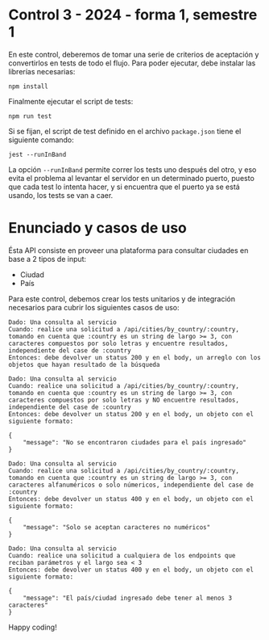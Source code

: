 # Control 3 - 2024 - forma 1, semestre 1

En este control, deberemos de tomar una serie de criterios de aceptación y convertirlos en tests de todo el flujo.
Para poder ejecutar, debe instalar las librerías necesarias:

```
npm install 
```

Finalmente ejecutar el script de tests:

```
npm run test
```

Si se fijan, el script de test definido en el archivo `package.json` tiene el siguiente comando:

```
jest --runInBand
```

La opción `--runInBand` permite correr los tests uno después del otro, y eso evita el problema al levantar
el servidor en un determinado puerto, puesto que cada test lo intenta hacer, y si encuentra que el
puerto ya se está usando, los tests se van a caer.

# Enunciado y casos de uso

Ésta API consiste en proveer una plataforma para consultar ciudades en base a 2 tipos de input:

- Ciudad
- País

Para este control, debemos crear los tests unitarios y de integración necesarios para cubrir los
siguientes casos de uso:

```
Dado: Una consulta al servicio
Cuando: realice una solicitud a /api/cities/by_country/:country, tomando en cuenta que :country es un string de largo >= 3, con caracteres compuestos por solo letras y encuentre resultados, independiente del case de :country
Entonces: debe devolver un status 200 y en el body, un arreglo con los objetos que hayan resultado de la búsqueda
```

```
Dado: Una consulta al servicio
Cuando: realice una solicitud a /api/cities/by_country/:country, tomando en cuenta que :country es un string de largo >= 3, con caracteres compuestos por solo letras y NO encuentre resultados, independiente del case de :country
Entonces: debe devolver un status 200 y en el body, un objeto con el siguiente formato:

{
    "message": "No se encontraron ciudades para el país ingresado"
}
```

```
Dado: Una consulta al servicio
Cuando: realice una solicitud a /api/cities/by_country/:country, tomando en cuenta que :country es un string de largo >= 3, con caracteres alfanuméricos o solo númericos, independiente del case de :country
Entonces: debe devolver un status 400 y en el body, un objeto con el siguiente formato:

{
    "message": "Solo se aceptan caracteres no numéricos"
}
```

```
Dado: Una consulta al servicio
Cuando: realice una solicitud a cualquiera de los endpoints que reciban parámetros y el largo sea < 3
Entonces: debe devolver un status 400 y en el body, un objeto con el siguiente formato:

{
    "message": "El país/ciudad ingresado debe tener al menos 3 caracteres"
}
```

Happy coding!
